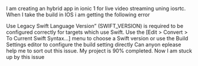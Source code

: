 I am creating an hybrid app in ionic 1 for live video streaming uning iosrtc. When I take the build in IOS i am getting the following error 

Use Legacy Swift Language Version” (SWIFT_VERSION) is required to be configured correctly for targets which use Swift. Use the [Edit > 
Convert > To Current Swift Syntax…] menu to choose a Swift version or use the Build Settings editor to configure the build 
setting directly
Can anyon eplease help me to sort out this issue. My project is 90% completed. Now I am stuck up by this issue

